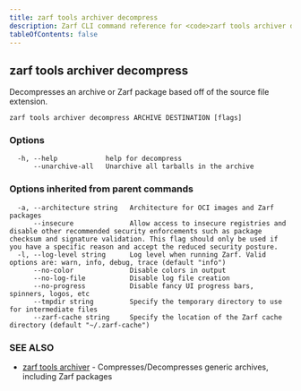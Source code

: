 ```yaml
---
title: zarf tools archiver decompress
description: Zarf CLI command reference for <code>zarf tools archiver decompress</code>.
tableOfContents: false
---
```


<!-- Page generated by Zarf; DO NOT EDIT -->

## zarf tools archiver decompress

Decompresses an archive or Zarf package based off of the source file extension.

```
zarf tools archiver decompress ARCHIVE DESTINATION [flags]
```

### Options

```
  -h, --help            help for decompress
      --unarchive-all   Unarchive all tarballs in the archive
```

### Options inherited from parent commands

```
  -a, --architecture string   Architecture for OCI images and Zarf packages
      --insecure              Allow access to insecure registries and disable other recommended security enforcements such as package checksum and signature validation. This flag should only be used if you have a specific reason and accept the reduced security posture.
  -l, --log-level string      Log level when running Zarf. Valid options are: warn, info, debug, trace (default "info")
      --no-color              Disable colors in output
      --no-log-file           Disable log file creation
      --no-progress           Disable fancy UI progress bars, spinners, logos, etc
      --tmpdir string         Specify the temporary directory to use for intermediate files
      --zarf-cache string     Specify the location of the Zarf cache directory (default "~/.zarf-cache")
```

### SEE ALSO

* [zarf tools archiver](/commands/zarf_tools_archiver/)	 - Compresses/Decompresses generic archives, including Zarf packages

